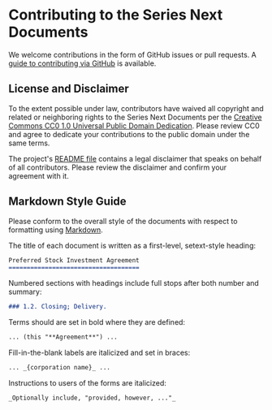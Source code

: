 Contributing to the Series Next Documents
=========================================

We welcome contributions in the form of GitHub issues or pull requests. A [guide to contributing via GitHub][guide] is available.

License and Disclaimer
----------------------

To the extent possible under law, contributors have waived all copyright and related or neighboring rights to the Series Next Documents per the [Creative Commons CC0 1.0 Universal Public Domain Dedication](CC0). Please review CC0 and agree to dedicate your contributions to the public domain under the same terms.

The project's [README file][readme] contains a legal disclaimer that speaks on behalf of all contributors. Please review the disclaimer and confirm your agreement with it.

Markdown Style Guide
--------------------

Please conform to the overall style of the documents with respect to formatting using [Markdown](https://help.github.com/articles/markdown-basics/).

The title of each document is written as a first-level, setext-style heading:

```markdown
Preferred Stock Investment Agreement
====================================
```

Numbered sections with headings include full stops after both number and summary:

```markdown
### 1.2. Closing; Delivery.
```

Terms should are set in bold where they are defined:

```markdown
... (this "**Agreement**") ...
```

Fill-in-the-blank labels are italicized and set in braces:

```markdown
... _{corporation name}_ ...
```

Instructions to users of the forms are italicized:

```markdown
_Optionally include, "provided, however, ..."_
```

[guide]: http://www.seriesseed.com/posts/2013/02/for-law-nerds-and-real-nerds.html

[CC0]: http://creativecommons.org/publicdomain/zero/1.0/

[readme]: ./README.md
